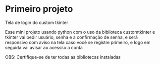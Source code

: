 # Primeiro projeto
 Tela de login do custom tkinter

 Esse mini projeto usando python com o uso da biblioteca customtkinter e tkinter vai pedir usuário, senha e a confirmação de senha, e será responsivo com aviso na tela caso você se registre primeiro, e logo em seguida vai avisar ao acessso a conta

 OBS: Certifique-se de ter todas as bibliotecas instaladas
